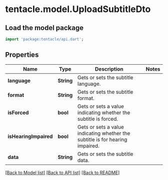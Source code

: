 # tentacle.model.UploadSubtitleDto

## Load the model package
```dart
import 'package:tentacle/api.dart';
```

## Properties
Name | Type | Description | Notes
------------ | ------------- | ------------- | -------------
**language** | **String** | Gets or sets the subtitle language. | 
**format** | **String** | Gets or sets the subtitle format. | 
**isForced** | **bool** | Gets or sets a value indicating whether the subtitle is forced. | 
**isHearingImpaired** | **bool** | Gets or sets a value indicating whether the subtitle is for hearing impaired. | 
**data** | **String** | Gets or sets the subtitle data. | 

[[Back to Model list]](../README.md#documentation-for-models) [[Back to API list]](../README.md#documentation-for-api-endpoints) [[Back to README]](../README.md)


